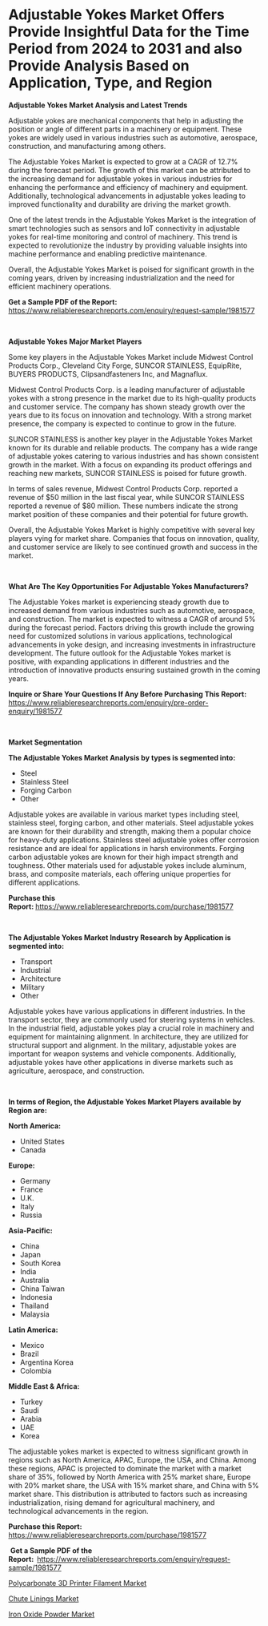 <p><h1>Adjustable Yokes Market Offers Provide Insightful Data for the Time Period from 2024 to 2031 and also Provide Analysis Based on Application, Type, and Region</h1></p><p><strong>Adjustable Yokes Market Analysis and Latest Trends</strong></p>
<p><p>Adjustable yokes are mechanical components that help in adjusting the position or angle of different parts in a machinery or equipment. These yokes are widely used in various industries such as automotive, aerospace, construction, and manufacturing among others.</p><p>The Adjustable Yokes Market is expected to grow at a CAGR of 12.7% during the forecast period. The growth of this market can be attributed to the increasing demand for adjustable yokes in various industries for enhancing the performance and efficiency of machinery and equipment. Additionally, technological advancements in adjustable yokes leading to improved functionality and durability are driving the market growth.</p><p>One of the latest trends in the Adjustable Yokes Market is the integration of smart technologies such as sensors and IoT connectivity in adjustable yokes for real-time monitoring and control of machinery. This trend is expected to revolutionize the industry by providing valuable insights into machine performance and enabling predictive maintenance.</p><p>Overall, the Adjustable Yokes Market is poised for significant growth in the coming years, driven by increasing industrialization and the need for efficient machinery operations.</p></p>
<p><strong>Get a Sample PDF of the Report:&nbsp;</strong> <a href="https://www.reliableresearchreports.com/enquiry/request-sample/1981577">https://www.reliableresearchreports.com/enquiry/request-sample/1981577</a></p>
<p>&nbsp;</p>
<p><strong>Adjustable Yokes Major Market Players</strong></p>
<p><p>Some key players in the Adjustable Yokes Market include Midwest Control Products Corp., Cleveland City Forge, SUNCOR STAINLESS, EquipRite, BUYERS PRODUCTS, Clipsandfasteners Inc, and Magnaflux. </p><p>Midwest Control Products Corp. is a leading manufacturer of adjustable yokes with a strong presence in the market due to its high-quality products and customer service. The company has shown steady growth over the years due to its focus on innovation and technology. With a strong market presence, the company is expected to continue to grow in the future.</p><p>SUNCOR STAINLESS is another key player in the Adjustable Yokes Market known for its durable and reliable products. The company has a wide range of adjustable yokes catering to various industries and has shown consistent growth in the market. With a focus on expanding its product offerings and reaching new markets, SUNCOR STAINLESS is poised for future growth.</p><p>In terms of sales revenue, Midwest Control Products Corp. reported a revenue of $50 million in the last fiscal year, while SUNCOR STAINLESS reported a revenue of $80 million. These numbers indicate the strong market position of these companies and their potential for future growth.</p><p>Overall, the Adjustable Yokes Market is highly competitive with several key players vying for market share. Companies that focus on innovation, quality, and customer service are likely to see continued growth and success in the market.</p></p>
<p>&nbsp;</p>
<p><strong>What Are The Key Opportunities For Adjustable Yokes Manufacturers?</strong></p>
<p><p>The Adjustable Yokes market is experiencing steady growth due to increased demand from various industries such as automotive, aerospace, and construction. The market is expected to witness a CAGR of around 5% during the forecast period. Factors driving this growth include the growing need for customized solutions in various applications, technological advancements in yoke design, and increasing investments in infrastructure development. The future outlook for the Adjustable Yokes market is positive, with expanding applications in different industries and the introduction of innovative products ensuring sustained growth in the coming years.</p></p>
<p><strong>Inquire or Share Your Questions If Any Before Purchasing This Report:</strong> <a href="https://www.reliableresearchreports.com/enquiry/pre-order-enquiry/1981577">https://www.reliableresearchreports.com/enquiry/pre-order-enquiry/1981577</a></p>
<p>&nbsp;</p>
<p><strong>Market Segmentation</strong></p>
<p><strong>The Adjustable Yokes Market Analysis by types is segmented into:</strong></p>
<p><ul><li>Steel</li><li>Stainless Steel</li><li>Forging Carbon</li><li>Other</li></ul></p>
<p><p>Adjustable yokes are available in various market types including steel, stainless steel, forging carbon, and other materials. Steel adjustable yokes are known for their durability and strength, making them a popular choice for heavy-duty applications. Stainless steel adjustable yokes offer corrosion resistance and are ideal for applications in harsh environments. Forging carbon adjustable yokes are known for their high impact strength and toughness. Other materials used for adjustable yokes include aluminum, brass, and composite materials, each offering unique properties for different applications.</p></p>
<p><strong>Purchase this Report:&nbsp;</strong><a href="https://www.reliableresearchreports.com/purchase/1981577">https://www.reliableresearchreports.com/purchase/1981577</a></p>
<p>&nbsp;</p>
<p><strong>The Adjustable Yokes Market Industry Research by Application is segmented into:</strong></p>
<p><ul><li>Transport</li><li>Industrial</li><li>Architecture</li><li>Military</li><li>Other</li></ul></p>
<p><p>Adjustable yokes have various applications in different industries. In the transport sector, they are commonly used for steering systems in vehicles. In the industrial field, adjustable yokes play a crucial role in machinery and equipment for maintaining alignment. In architecture, they are utilized for structural support and alignment. In the military, adjustable yokes are important for weapon systems and vehicle components. Additionally, adjustable yokes have other applications in diverse markets such as agriculture, aerospace, and construction.</p></p>
<p>&nbsp;</p>
<p><strong>In terms of Region, the Adjustable Yokes Market Players available by Region are:</strong></p>
<p>
    <p> <strong> North America: </strong>
        <ul>
            <li>United States</li>
            <li>Canada</li>
        </ul>
        </p> 
    <p> <strong> Europe: </strong>
        <ul>
            <li>Germany</li>
            <li>France</li>
            <li>U.K.</li>
            <li>Italy</li>
            <li>Russia</li>
        </ul>
        </p> 
    <p> <strong> Asia-Pacific: </strong>
        <ul>
            <li>China</li>
            <li>Japan</li>
            <li>South Korea</li>
            <li>India</li>
            <li>Australia</li>
            <li>China Taiwan</li>
            <li>Indonesia</li>
            <li>Thailand</li>
            <li>Malaysia</li>
        </ul>
        </p> 
    <p> <strong> Latin America: </strong>
        <ul>
            <li>Mexico</li>
            <li>Brazil</li>
            <li>Argentina Korea</li>
            <li>Colombia</li>
        </ul>
        </p> 
    <p> <strong> Middle East & Africa: </strong>
        <ul>
            <li>Turkey</li>
            <li>Saudi</li>
            <li>Arabia</li>
            <li>UAE</li>
            <li>Korea</li>
        </ul>
    </p>
    </p>
<p><p>The adjustable yokes market is expected to witness significant growth in regions such as North America, APAC, Europe, the USA, and China. Among these regions, APAC is projected to dominate the market with a market share of 35%, followed by North America with 25% market share, Europe with 20% market share, the USA with 15% market share, and China with 5% market share. This distribution is attributed to factors such as increasing industrialization, rising demand for agricultural machinery, and technological advancements in the region.</p></p>
<p><strong>Purchase this Report: </strong><a href="https://www.reliableresearchreports.com/purchase/1981577">https://www.reliableresearchreports.com/purchase/1981577</a></p>
<p>&nbsp;<strong>Get a Sample PDF of the Report:&nbsp;&nbsp;</strong><a href="https://www.reliableresearchreports.com/enquiry/request-sample/1981577">https://www.reliableresearchreports.com/enquiry/request-sample/1981577</a></p>
<p><strong></strong></p>
<p><p><a href="https://github.com/kosella/Market-Research-Report-List-2/blob/main/polycarbonate-3d-printer-filament-market.md">Polycarbonate 3D Printer Filament Market</a></p><p><a href="https://github.com/nathandecarvalho/Market-Research-Report-List-2/blob/main/chute-linings-market.md">Chute Linings Market</a></p><p><a href="https://github.com/julyju69/Market-Research-Report-List-2/blob/main/iron-oxide-powder-market.md">Iron Oxide Powder Market</a></p></p>